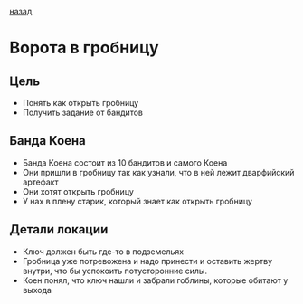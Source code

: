 [назад](/README.md)
# Ворота в гробницу

## Цель
* Понять как открыть гробницу 
* Получить задание от бандитов

## Банда Коена
* Банда Коена состоит из 10 бандитов и самого Коена
* Они пришли в гробницу так как узнали, что в ней лежит дварфийский артефакт
* Они хотят открыть гробницу
* У нах в плену старик, который знает как открыть гробницу


## Детали локации
* Ключ должен быть где-то в подземельях
* Гробница уже потревожена и надо принести и оставить жертву внутри, что бы успокоить потусторонние силы. 
* Коен понял, что ключ нашли и забрали гоблины, которые обитают у выхода
